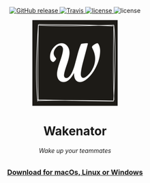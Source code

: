 

<p align="center">
  <a href="https://github.com/edus44/wakenator/releases/latest">
    <img src="https://img.shields.io/github/release/edus44/wakenator.svg?style=flat-square" alt="GitHub release">
  </a>
  <a href="https://travis-ci.org/edus44/wakenator">
    <img src="https://img.shields.io/travis/edus44/wakenator.svg?style=flat-square" alt="Travis">
  </a>
  <a href="https://github.com/edus44/wakenator/blob/master/LICENSE">
    <img src="https://img.shields.io/github/license/edus44/wakenator.svg?longCache=true&style=flat-square" alt="license">
  </a>
  <img src="https://img.shields.io/badge/productivity at work-high-red.svg?longCache=true&style=flat-square" alt="license">
</p>

<p align="center"><img width="200" height="200" src="https://raw.githubusercontent.com/edus44/wakenator/master/resources/logo200.png" alt="Wakenator logo"></p>


<h1 align="center">
Wakenator
</h1>

<h6 align="center">
Wake up your teammates
</h6>

<h3 align="center"><a href="https://github.com/edus44/wakenator/releases/latest">Download for macOs, Linux or Windows</a></h3>
